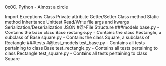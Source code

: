 0x0C. Python - Almost a circle

Import
Exceptions
Class
Private attribute
Getter/Setter
Class method
Static method
Inheritance
Unittest
Read/Write file
args and kwargs
Serialization/Deserialization
JSON
#@>File Structure
###models
base.py - Contains the base class Base
rectangle.py - Contains the class Rectangle, a subclass of Base
square.py - Contains the class Square, a subclass of Rectangle
###tests
#@test_models
test_base.py - Contains all tests pertaining to class Base
test_rectangle.py - Contains all tests pertaining to class Rectangle
test_square.py - Contains all tests pertaining to class Square

